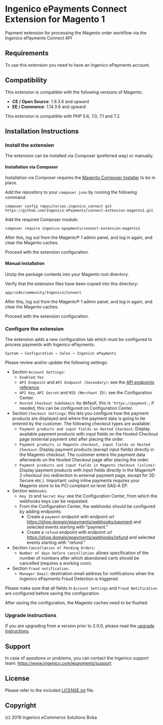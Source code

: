 # Ingenico ePayments Connect Extension for Magento 1

Payment extension for processing the Magento order workflow via the Ingenico ePayments Connect API

## Requirements

To use this extension you need to have an Ingenico ePayments account.

## Compatibility

This extension is compatible with the following versions of Magento:

- **CE / Open Source**: 1.9.3.6 and upward
- **EE / Commerce**: 1.14.3.6 and upward

This extension is compatible with PHP 5.6, 7.0, 7.1 and 7.2.

## Installation Instructions

### Install the extension

The extension can be installed via Composer (preferred way) or manually.

#### Installation via Composer

Installation via Composer requires the [Magento Composer Installer](https://github.com/Cotya/magento-composer-installer) to be in place.

Add the repository to your `composer.json` by running the following command:

    composer config repositories.ingenico_connect git https://github.com/Ingenico-ePayments/connect-extension-magento1.git

Add the required Composer module:

    composer require ingenico-epayments/connect-extension-magento1
    
After this, log out from the Magento® 1 admin panel, and log in again, and clear the Magento caches.

Proceed with the extension configuration.

#### Manual installation

Unzip the package contents into your Magento root directory.

Verify that the extension files have been copied into this directory:

    app/code/community/Ingenico/Connect

After this, log out from the Magento® 1 admin panel, and log in again, and clear the Magento caches.

Proceed with the extension configuration.

### Configure the extension

The extension adds a new configuration tab which must be configured to process payments with Ingenico ePayments:

    System → Configuration → Sales → Ingenico ePayments
    
Please review and/or update the following settings:

* Section `Account Settings`:
  * `Enabled`: `Yes` 
  * `API Endpoint` and `API Endpoint (Secondary)`: see the [API endpoints reference](https://epayments-api.developer-ingenico.com/s2sapi/v1/en_US/php/endpoints.html).
  * `API Key`, `API Secret` and `MID (Merchant ID)`: see the Configuration Center.
  * `Hosted Checkout Subdomain`: by default, this is `'https://payment.`; if needed, this can be configured on Configuration Center.
* Section `Checkout Settings`: this lets you configure how the payment products are displayed and where the payment data is going to be entered by the customer. The following checkout types are available:
  * `Payment products and input fields on Hosted Checkout`: Display available payment products with input fields on the Hosted Checkout page (external payment site) after placing the order.
  * `Payment products in Magento checkout, input fields on Hosted Checkout`: Display payment products (except input fields) directly in the Magento checkout. The customer enters the payment data afterwards on the Hosted Checkout page after placing the order.
  * `Payment products and input fields in Magento checkout (inline)`: Display payment products with input fields directly in the Magento® 2 checkout (no redirection to external payment page, except for 3D Secure etc.). Important: using inline payments requires your Magento store to be PCI compliant on level SAQ-A EP.
* Section `Webhooks`:
  * `Key ID` and `Secret Key`: see the Configuration Center, from which the webhooks keys can be requested.
  * From the Configuration Center, the webhooks should be configured by adding endpoints:
    * Create a `payment` endpoint with endpoint url https://shop.domain/epayments/webhooks/payment and selected events starting with "payment."
    * Create a `refund` endpoint with endpoint url https://shop.domain/epayments/webhooks/refund and selected events starting with "refund." 
* Section `Cancellation of Pending Orders`:
  * `Number of days before cancellation`: allows specification of the number of numbers after which abandoned carts should be cancelled (requires a working cron).
* Section `Fraud notification`: 
  * `Manager Email`: destination email address for notifications when the Ingenico ePayments Fraud Detection is triggered.

Please make sure that all fields in `Account Settings` and `Fraud Notification` are configured before saving the configuration.

After saving the configuration, the Magento caches need to be flushed.

### Upgrade instructions

If you are upgrading from a version prior to 2.0.0, please read the [upgrade instructions](UPGRADE.md).

## Support

In case of questions or problems, you can contact the Ingenico support team: <https://www.ingenico.com/epayments/support>

## License

Please refer to the included [LICENSE.txt](LICENSE.txt) file.

## Copyright

(c) 2019 Ingenico eCommerce Solutions Bvba
